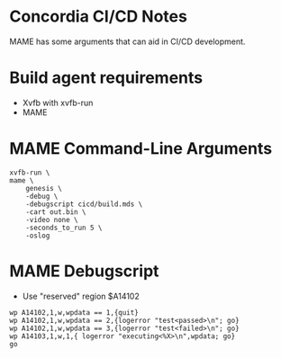 Concordia CI/CD Notes
=====================

MAME has some arguments that can aid in CI/CD development.

# Build agent requirements
* Xvfb with xvfb-run
* MAME

# MAME Command-Line Arguments
```
xvfb-run \
mame \
	genesis \
	-debug \
	-debugscript cicd/build.mds \
	-cart out.bin \
	-video none \
	-seconds_to_run 5 \
	-oslog
```

# MAME Debugscript
* Use "reserved" region $A14102
```
wp A14102,1,w,wpdata == 1,{quit}
wp A14102,1,w,wpdata == 2,{logerror "test<passed>\n"; go}
wp A14102,1,w,wpdata == 3,{logerror "test<failed>\n"; go}
wp A14103,1,w,1,{ logerror "executing<%X>\n",wpdata; go}
go
```